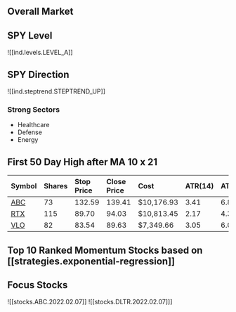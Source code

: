 
## Overall Market

## SPY Level

![[ind.levels.LEVEL_A]]

## SPY Direction

![[ind.steptrend.STEPTREND_UP]]

### Strong Sectors

* Healthcare
* Defense
* Energy

## First 50 Day High after MA 10 x 21

| Symbol | Shares | Stop Price | Close Price | Cost | ATR(14) | ATR(14)*2 |
| :----- | :----- | :-------- | :--------- | :--- | :------ | :------ |
| [ABC](https://seekingalpha.com/symbol/ABC) | 73 | 132.59 | 139.41 | $10,176.93 | 3.41 | 6.82 |
| [RTX](https://seekingalpha.com/symbol/RTX) | 115 | 89.70 | 94.03 | $10,813.45 | 2.17 | 4.33 |
| [VLO](https://seekingalpha.com/symbol/VLO) | 82 | 83.54 | 89.63 | $7,349.66 | 3.05 | 6.09 |

## Top 10 Ranked Momentum Stocks based on [[strategies.exponential-regression]]

## Focus Stocks

![[stocks.ABC.2022.02.07]]
![[stocks.DLTR.2022.02.07]]]